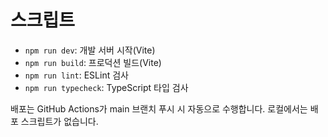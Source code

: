 # 스크립트

- `npm run dev`: 개발 서버 시작(Vite)
- `npm run build`: 프로덕션 빌드(Vite)
- `npm run lint`: ESLint 검사
- `npm run typecheck`: TypeScript 타입 검사

배포는 GitHub Actions가 main 브랜치 푸시 시 자동으로 수행합니다. 로컬에서는 배포 스크립트가 없습니다.
